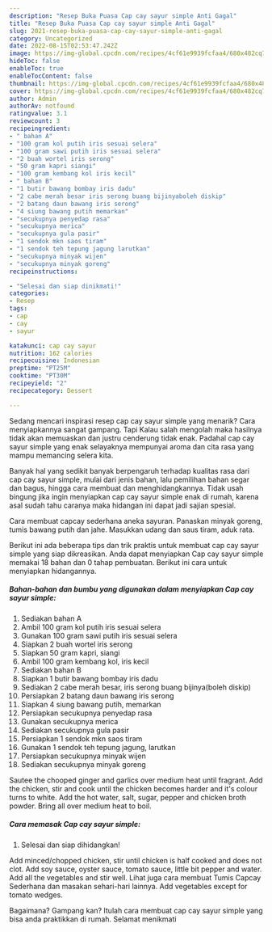 ```yaml
---
description: "Resep Buka Puasa Cap cay sayur simple Anti Gagal"
title: "Resep Buka Puasa Cap cay sayur simple Anti Gagal"
slug: 2021-resep-buka-puasa-cap-cay-sayur-simple-anti-gagal
category: Uncategorized
date: 2022-08-15T02:53:47.242Z
image: https://img-global.cpcdn.com/recipes/4cf61e9939fcfaa4/680x482cq70/cap-cay-sayur-simple-foto-resep-utama.jpg
hideToc: false
enableToc: true
enableTocContent: false
thumbnail: https://img-global.cpcdn.com/recipes/4cf61e9939fcfaa4/680x482cq70/cap-cay-sayur-simple-foto-resep-utama.jpg
cover: https://img-global.cpcdn.com/recipes/4cf61e9939fcfaa4/680x482cq70/cap-cay-sayur-simple-foto-resep-utama.jpg
author: Admin
authorAv: notfound
ratingvalue: 3.1
reviewcount: 3
recipeingredient:
- " bahan A"
- "100 gram kol putih iris sesuai selera"
- "100 gram sawi putih iris sesuai selera"
- "2 buah wortel iris serong"
- "50 gram kapri siangi"
- "100 gram kembang kol iris kecil"
- " bahan B"
- "1 butir bawang bombay iris dadu"
- "2 cabe merah besar iris serong buang bijinyaboleh diskip"
- "2 batang daun bawang iris serong"
- "4 siung bawang putih memarkan"
- "secukupnya penyedap rasa"
- "secukupnya merica"
- "secukupnya gula pasir"
- "1 sendok mkn saos tiram"
- "1 sendok teh tepung jagung larutkan"
- "secukupnya minyak wijen"
- "secukupnya minyak goreng"
recipeinstructions:

- "Selesai dan siap dinikmati!"
categories:
- Resep
tags:
- cap
- cay
- sayur

katakunci: cap cay sayur 
nutrition: 162 calories
recipecuisine: Indonesian
preptime: "PT25M"
cooktime: "PT30M"
recipeyield: "2"
recipecategory: Dessert

---
```



Sedang mencari inspirasi resep cap cay sayur simple yang menarik? Cara menyiapkannya sangat gampang. Tapi Kalau salah mengolah maka hasilnya tidak akan memuaskan dan justru cenderung tidak enak. Padahal cap cay sayur simple yang enak selayaknya mempunyai aroma dan cita rasa yang mampu memancing selera kita.


Banyak hal yang sedikit banyak berpengaruh terhadap kualitas rasa dari cap cay sayur simple, mulai dari jenis bahan, lalu pemilihan bahan segar dan bagus, hingga cara membuat dan menghidangkannya. Tidak usah bingung jika ingin menyiapkan cap cay sayur simple enak di rumah, karena asal sudah tahu caranya maka hidangan ini dapat jadi sajian spesial.

Cara membuat capcay sederhana aneka sayuran. Panaskan minyak goreng, tumis bawang putih dan jahe. Masukkan udang dan saus tiram, aduk rata.


Berikut ini ada beberapa tips dan trik praktis untuk membuat cap cay sayur simple yang siap dikreasikan. Anda dapat menyiapkan Cap cay sayur simple memakai 18 bahan dan 0 tahap pembuatan. Berikut ini cara untuk menyiapkan hidangannya.

<!--inarticleads1-->

##### Bahan-bahan dan bumbu yang digunakan dalam menyiapkan Cap cay sayur simple:

1. Sediakan  bahan A
1. Ambil 100 gram kol putih iris sesuai selera
1. Gunakan 100 gram sawi putih iris sesuai selera
1. Siapkan 2 buah wortel iris serong
1. Siapkan 50 gram kapri, siangi
1. Ambil 100 gram kembang kol, iris kecil
1. Sediakan  bahan B
1. Siapkan 1 butir bawang bombay iris dadu
1. Sediakan 2 cabe merah besar, iris serong buang bijinya(boleh diskip)
1. Persiapkan 2 batang daun bawang iris serong
1. Siapkan 4 siung bawang putih, memarkan
1. Persiapkan secukupnya penyedap rasa
1. Gunakan secukupnya merica
1. Sediakan secukupnya gula pasir
1. Persiapkan 1 sendok mkn saos tiram
1. Gunakan 1 sendok teh tepung jagung, larutkan
1. Persiapkan secukupnya minyak wijen
1. Sediakan secukupnya minyak goreng


Sautee the chooped ginger and garlics over medium heat until fragrant. Add the chicken, stir and cook until the chicken becomes harder and it&#39;s colour turns to white. Add the hot water, salt, sugar, pepper and chicken broth powder. Bring all over medium heat to boil. 

<!--inarticleads2-->

##### Cara memasak Cap cay sayur simple:


1. Selesai dan siap dihidangkan!

Add minced/chopped chicken, stir until chicken is half cooked and does not clot. Add soy sauce, oyster sauce, tomato sauce, little bit pepper and water. Add all the vegetables and stir well. Lihat juga cara membuat Tumis Capcay Sederhana dan masakan sehari-hari lainnya. Add vegetables except for tomato wedges. 

Bagaimana? Gampang kan? Itulah cara membuat cap cay sayur simple yang bisa anda praktikkan di rumah. Selamat menikmati
